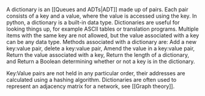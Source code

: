 
A dictionary is an [[Queues and ADTs|ADT]] made up of pairs. Each pair consists of a key and a value, where the value is accessed using the key. In python, a dictionary is a built-in data type. Dictionaries are useful for looking things up, for example ASCII tables or translation programs. Multiple items with the same key are not allowed, but the value associated with a key can be any data type. Methods associated with a dictionary are: Add a new key:value pair, delete a key:value pair, Amend the value in a key:value pair, Return the value associated with a key, Return the length of a dictionary, and Return a Boolean determining whether or not a key is in the dictionary.



Key:Value pairs are not held in any particular order, their addresses are calculated using a hashing algorithm. Dictionaries are often used to represent an adjacency matrix for a network, see [[Graph theory]].
